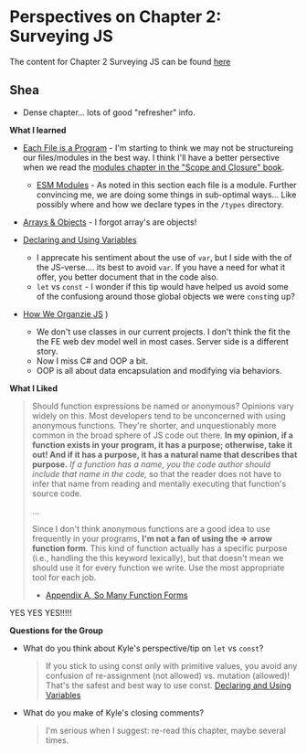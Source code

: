# Perspectives on Chapter 2: Surveying JS
The content for Chapter 2 Surveying JS can be found [here](https://github.com/getify/You-Dont-Know-JS/blob/2nd-ed/get-started/ch2.md)

## Shea

- Dense chapter... lots of good "refresher" info.

**What I learned**
- [Each File is a Program](https://github.com/getify/You-Dont-Know-JS/blob/2nd-ed/get-started/ch2.md#each-file-is-a-program) - I'm starting to think we may not be structureing our files/modules in the best way.  I think I'll have a better persective when we read the [modules chapter in the "Scope and Closure" book](https://github.com/getify/You-Dont-Know-JS/blob/2nd-ed/scope-closures/ch8.md).
  - [ESM Modules](https://github.com/getify/You-Dont-Know-JS/blob/2nd-ed/get-started/ch2.md#es-modules) - As noted in this section each file is a module.  Further convincing me, we are doing some things in sub-optimal ways... Like possibly where and how we declare types in the `/types` directory.

- [Arrays & Objects](https://github.com/getify/You-Dont-Know-JS/blob/2nd-ed/get-started/ch2.md#arrays-and-objects) - I forgot array's are objects!
- [Declaring and Using Variables](https://github.com/getify/You-Dont-Know-JS/blob/2nd-ed/get-started/ch2.md#declaring-and-using-variables) 
  - I apprecate his sentiment about the use of `var`, but I side with the of the JS-verse.... its best to avoid `var`.  If you have a need for what it offer, you better document that in the code also.
  - `let` vs `const` - I wonder if this tip would have helped us avoid some of the confusiong around those global objects we were `const`ing up?
- [How We Organzie JS](https://github.com/getify/You-Dont-Know-JS/blob/2nd-ed/get-started/ch2.md#how-we-organize-in-js) ) 
  - We don't use classes in our current projects. I don't think the fit the the FE web dev model well in most cases.  Server side is a different story.
  - Now I miss C# and OOP a bit.
  - OOP is all about data encapsulation and modifying via behaviors.  

**What I Liked**
> Should function expressions be named or anonymous? Opinions vary widely on this. Most developers tend to be unconcerned with using anonymous functions. They're shorter, and unquestionably more common in the broad sphere of JS code out there.
> **In my opinion, if a function exists in your program, it has a purpose; otherwise, take it out! And if it has a purpose, it has a natural name that describes that purpose.**
> *If a function has a name, you the code author should include that name in the code,* so that the reader does not have to infer that name from reading and mentally executing that function's source code.
> 
> ...
> 
> Since I don't think anonymous functions are a good idea to use frequently in your programs, **I'm not a fan of using the => arrow function form**. This kind of function actually has a specific purpose (i.e., handling the this keyword lexically), but that doesn't mean we should use it for every function we write. Use the most appropriate tool for each job.
> - [Appendix A, So Many Function Forms](https://github.com/getify/You-Dont-Know-JS/blob/2nd-ed/get-started/apA.md#so-many-function-forms)

YES YES YES!!!!!

**Questions for the Group**
- What do you think about Kyle's perspective/tip on `let` vs `const`?
  > If you stick to using const only with primitive values, you avoid any confusion of re-assignment (not allowed) vs. mutation (allowed)! That's the safest and best way to use const. [Declaring and Using Variables](https://github.com/getify/You-Dont-Know-JS/blob/2nd-ed/get-started/ch2.md#declaring-and-using-variables)  

- What do you make of Kyle's closing comments?  
  > I'm serious when I suggest: re-read this chapter, maybe several times. 

